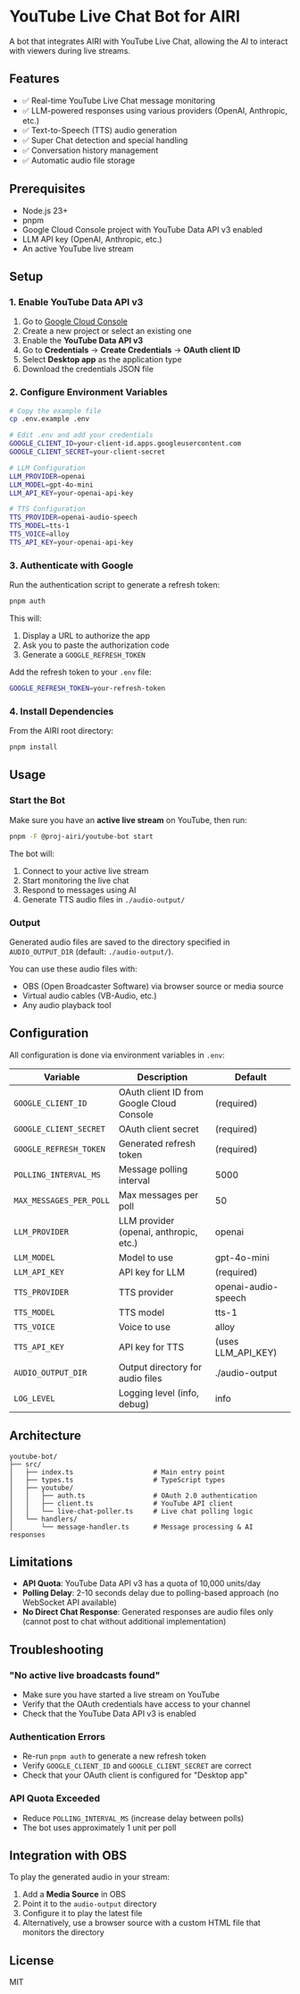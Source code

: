 # YouTube Live Chat Bot for AIRI

A bot that integrates AIRI with YouTube Live Chat, allowing the AI to interact with viewers during live streams.

## Features

- ✅ Real-time YouTube Live Chat message monitoring
- ✅ LLM-powered responses using various providers (OpenAI, Anthropic, etc.)
- ✅ Text-to-Speech (TTS) audio generation
- ✅ Super Chat detection and special handling
- ✅ Conversation history management
- ✅ Automatic audio file storage

## Prerequisites

- Node.js 23+
- pnpm
- Google Cloud Console project with YouTube Data API v3 enabled
- LLM API key (OpenAI, Anthropic, etc.)
- An active YouTube live stream

## Setup

### 1. Enable YouTube Data API v3

1. Go to [Google Cloud Console](https://console.cloud.google.com/)
2. Create a new project or select an existing one
3. Enable the **YouTube Data API v3**
4. Go to **Credentials** → **Create Credentials** → **OAuth client ID**
5. Select **Desktop app** as the application type
6. Download the credentials JSON file

### 2. Configure Environment Variables

```bash
# Copy the example file
cp .env.example .env

# Edit .env and add your credentials
GOOGLE_CLIENT_ID=your-client-id.apps.googleusercontent.com
GOOGLE_CLIENT_SECRET=your-client-secret

# LLM Configuration
LLM_PROVIDER=openai
LLM_MODEL=gpt-4o-mini
LLM_API_KEY=your-openai-api-key

# TTS Configuration
TTS_PROVIDER=openai-audio-speech
TTS_MODEL=tts-1
TTS_VOICE=alloy
TTS_API_KEY=your-openai-api-key
```

### 3. Authenticate with Google

Run the authentication script to generate a refresh token:

```bash
pnpm auth
```

This will:
1. Display a URL to authorize the app
2. Ask you to paste the authorization code
3. Generate a `GOOGLE_REFRESH_TOKEN`

Add the refresh token to your `.env` file:

```bash
GOOGLE_REFRESH_TOKEN=your-refresh-token
```

### 4. Install Dependencies

From the AIRI root directory:

```bash
pnpm install
```

## Usage

### Start the Bot

Make sure you have an **active live stream** on YouTube, then run:

```bash
pnpm -F @proj-airi/youtube-bot start
```

The bot will:
1. Connect to your active live stream
2. Start monitoring the live chat
3. Respond to messages using AI
4. Generate TTS audio files in `./audio-output/`

### Output

Generated audio files are saved to the directory specified in `AUDIO_OUTPUT_DIR` (default: `./audio-output/`).

You can use these audio files with:
- OBS (Open Broadcaster Software) via browser source or media source
- Virtual audio cables (VB-Audio, etc.)
- Any audio playback tool

## Configuration

All configuration is done via environment variables in `.env`:

| Variable | Description | Default |
|----------|-------------|---------|
| `GOOGLE_CLIENT_ID` | OAuth client ID from Google Cloud Console | (required) |
| `GOOGLE_CLIENT_SECRET` | OAuth client secret | (required) |
| `GOOGLE_REFRESH_TOKEN` | Generated refresh token | (required) |
| `POLLING_INTERVAL_MS` | Message polling interval | 5000 |
| `MAX_MESSAGES_PER_POLL` | Max messages per poll | 50 |
| `LLM_PROVIDER` | LLM provider (openai, anthropic, etc.) | openai |
| `LLM_MODEL` | Model to use | gpt-4o-mini |
| `LLM_API_KEY` | API key for LLM | (required) |
| `TTS_PROVIDER` | TTS provider | openai-audio-speech |
| `TTS_MODEL` | TTS model | tts-1 |
| `TTS_VOICE` | Voice to use | alloy |
| `TTS_API_KEY` | API key for TTS | (uses LLM_API_KEY) |
| `AUDIO_OUTPUT_DIR` | Output directory for audio files | ./audio-output |
| `LOG_LEVEL` | Logging level (info, debug) | info |

## Architecture

```
youtube-bot/
├── src/
│   ├── index.ts                    # Main entry point
│   ├── types.ts                    # TypeScript types
│   ├── youtube/
│   │   ├── auth.ts                 # OAuth 2.0 authentication
│   │   ├── client.ts               # YouTube API client
│   │   └── live-chat-poller.ts     # Live chat polling logic
│   └── handlers/
│       └── message-handler.ts      # Message processing & AI responses
```

## Limitations

- **API Quota**: YouTube Data API v3 has a quota of 10,000 units/day
- **Polling Delay**: 2-10 seconds delay due to polling-based approach (no WebSocket API available)
- **No Direct Chat Response**: Generated responses are audio files only (cannot post to chat without additional implementation)

## Troubleshooting

### "No active live broadcasts found"

- Make sure you have started a live stream on YouTube
- Verify that the OAuth credentials have access to your channel
- Check that the YouTube Data API v3 is enabled

### Authentication Errors

- Re-run `pnpm auth` to generate a new refresh token
- Verify `GOOGLE_CLIENT_ID` and `GOOGLE_CLIENT_SECRET` are correct
- Check that your OAuth client is configured for "Desktop app"

### API Quota Exceeded

- Reduce `POLLING_INTERVAL_MS` (increase delay between polls)
- The bot uses approximately 1 unit per poll

## Integration with OBS

To play the generated audio in your stream:

1. Add a **Media Source** in OBS
2. Point it to the `audio-output` directory
3. Configure it to play the latest file
4. Alternatively, use a browser source with a custom HTML file that monitors the directory

## License

MIT
